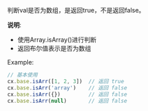 判断val是否为数组，是返回true，不是返回false。

**说明**: 
- 使用Array.isArray()进行判断
- 返回布尔值表示是否为数组

Example:
```javascript
// 基本使用
cx.base.isArr([1, 2, 3])  // 返回 true
cx.base.isArr('array')    // 返回 false
cx.base.isArr({})         // 返回 false
cx.base.isArr(null)       // 返回 false
```